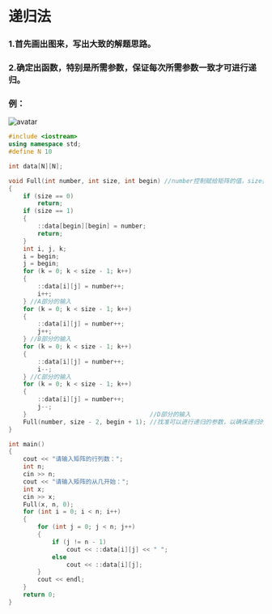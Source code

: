 # 递归法
### 1.首先画出图来，写出大致的解题思路。
### 2.确定出函数，特别是所需参数，保证每次所需参数一致才可进行递归。
### 例：
![avatar](https://img-blog.csdnimg.cn/20201012150119962.png?x-oss-process=image/watermark,type_ZmFuZ3poZW5naGVpdGk,shadow_10,text_aHR0cHM6Ly9ibG9nLmNzZG4ubmV0L3FxXzQ1NjAyODUw,size_16,color_FFFFFF,t_70#pic_center)

```cpp
#include <iostream>
using namespace std;
#define N 10

int data[N][N];

void Full(int number, int size, int begin) //number控制赋给矩阵的值，size控制旋转填充的长度，begin控制每次递归的起始位置
{
    if (size == 0)
        return;
    if (size == 1)
    {
        ::data[begin][begin] = number;
        return;
    }
    int i, j, k;
    i = begin;
    j = begin;
    for (k = 0; k < size - 1; k++)
    {
        ::data[i][j] = number++;
        i++;
    } //A部分的输入
    for (k = 0; k < size - 1; k++)
    {
        ::data[i][j] = number++;
        j++;
    } //B部分的输入
    for (k = 0; k < size - 1; k++)
    {
        ::data[i][j] = number++;
        i--;
    } //C部分的输入
    for (k = 0; k < size - 1; k++)
    {
        ::data[i][j] = number++;
        j--;
    }                                  //D部分的输入
    Full(number, size - 2, begin + 1); //找准可以进行递归的参数，以确保递归的正确运行
}

int main()
{
    cout << "请输入矩阵的行列数：";
    int n;
    cin >> n;
    cout << "请输入矩阵的从几开始：";
    int x;
    cin >> x;
    Full(x, n, 0);
    for (int i = 0; i < n; i++)
    {
        for (int j = 0; j < n; j++)
        {
            if (j != n - 1)
                cout << ::data[i][j] << " ";
            else
                cout << ::data[i][j];
        }
        cout << endl;
    }
    return 0;
}
```